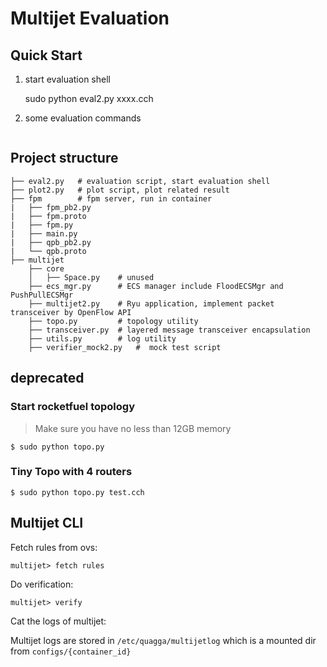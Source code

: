 # Multijet Evaluation

## Quick Start

1. start evaluation shell

    sudo python eval2.py xxxx.cch

2. some evaluation commands

```

```



## Project structure

```
├── eval2.py   # evaluation script, start evaluation shell
├── plot2.py   # plot script, plot related result
├── fpm        # fpm server, run in container
|   ├── fpm_pb2.py
|   ├── fpm.proto
|   ├── fpm.py
|   ├── main.py
|   ├── qpb_pb2.py
|   └── qpb.proto
├── multijet
    ├── core
    │   ├── Space.py    # unused
    ├── ecs_mgr.py      # ECS manager include FloodECSMgr and PushPullECSMgr
    ├── multijet2.py    # Ryu application, implement packet transceiver by OpenFlow API
    ├── topo.py         # topology utility
    ├── transceiver.py  # layered message transceiver encapsulation
    ├── utils.py        # log utility
    ├── verifier_mock2.py   #  mock test script

```



## deprecated

### Start rocketfuel topology
> Make sure you have no less than 12GB memory
```commandline
$ sudo python topo.py
```

### Tiny Topo with 4 routers
```commandline
$ sudo python topo.py test.cch
```

## Multijet CLI

Fetch rules from ovs:
```commandline
multijet> fetch rules
```

Do verification:
```commandline
multijet> verify
```

Cat the logs of multijet:

Multijet logs are stored in `/etc/quagga/multijetlog` which is a mounted dir from `configs/{container_id}`